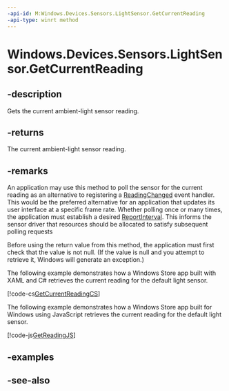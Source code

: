 ```yaml
---
-api-id: M:Windows.Devices.Sensors.LightSensor.GetCurrentReading
-api-type: winrt method
---
```


<!-- Method syntax
public Windows.Devices.Sensors.LightSensorReading GetCurrentReading()
-->

# Windows.Devices.Sensors.LightSensor.GetCurrentReading

## -description
Gets the current ambient-light sensor reading.

## -returns
The current ambient-light sensor reading.

## -remarks
An application may use this method to poll the sensor for the current reading as an alternative to registering a [ReadingChanged](lightsensor_readingchanged.md) event handler. This would be the preferred alternative for an application that updates its user interface at a specific frame rate. Whether polling once or many times, the application must establish a desired [ReportInterval](lightsensor_reportinterval.md). This informs the sensor driver that resources should be allocated to satisfy subsequent polling requests

Before using the return value from this method, the application must first check that the value is not null. (If the value is null and you attempt to retrieve it, Windows will generate an exception.)

The following example demonstrates how a Windows Store app built with XAML and C# retrieves the current reading for the default light sensor.



[!code-cs[GetCurrentReadingCS](../windows.devices.sensors/code/lightsensor/csharp/Scenario2.xaml.cs#SnippetGetCurrentReadingCS)]

The following example demonstrates how a Windows Store app built for Windows using JavaScript retrieves the current reading for the default light sensor.



[!code-js[GetReadingJS](../windows.devices.sensors/code/lightsensor/javascript/scenario2.js#SnippetGetReadingJS)]

## -examples

## -see-also
